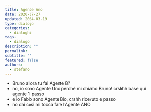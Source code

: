 ```yaml
---
title: Agente Ano
date: 2020-07-27
updated: 2024-03-19
type: dialogo
categories:
  - dialoghi
tags:
  - dialogo
description: ""
permalink: 
subtitle: ""
featured: false
authors:
  - stefano
---
```


- Bruno allora tu fai Agente B?
- no, io sono Agente Uno perché mi chiamo Bruno! crshhh base qui agente 1, passo
- e io Fabio sono Agente Bio, crshh ricevuto e passo
- no dai così mi tocca fare l’Agente ANO!
